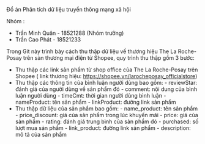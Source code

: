 Đồ án Phân tích dữ liệu truyền thông mạng xã hội

Nhóm :
- Trần Minh Quân - 18521288 (Nhóm trưởng)
- Trần Cao Phát - 18521233

Trong Git này trình bày cách thu thập dữ liệu về thương hiệu The La Roche-Posay trên sàn thương mại điện tử Shopee, quy trình thu thập gồm 3 bước:
  - Thu thập các link sản phẩm từ shop office của The La Roche-Posay trên Shopee 
    ( link thương hiệu: https://shopee.vn/larocheposay_officialstore)
  - Thu thập các thông tin của bình luận người dùng bao gồm:
        - reviewStar: đánh giá của người dùng về sản phẩm đó
        - comment: nội dung của bình luận người dùng
        - timeCmt: thời gian người dùng bình luận
        - nameProduct: tên sản phẩm
        - linkProduct: đường link sản phẩm
  - Thu thập dữ liệu của sản phẩm bao gồm:
        - name_product: tên sản phẩm
        - price_discount: giá của sản phẩm trong lúc khuyến mãi
        - price: giá của sản phẩm
        - rating: đánh giá trung bình của sản phẩm đó
        - purchased: số lượt mua sản phẩm
        - link_product: đường link sản phẩm
        - description: mô tả của sản phẩm
